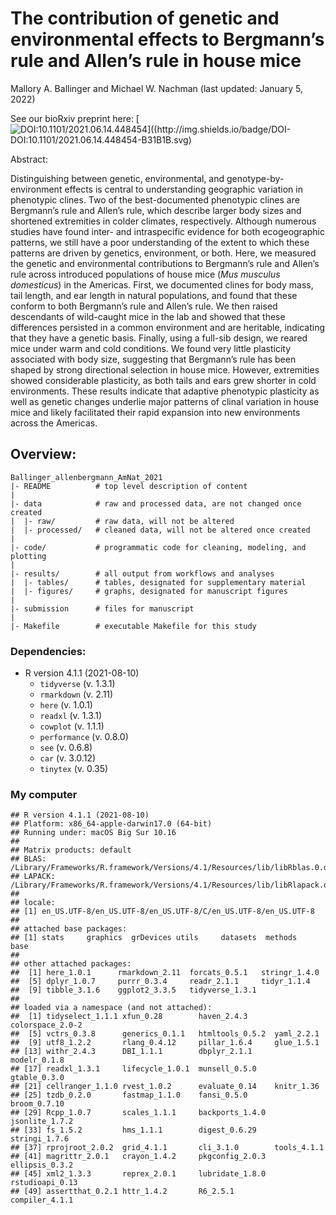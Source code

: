 The contribution of genetic and environmental effects to Bergmann’s rule
and Allen’s rule in house mice
================
Mallory A. Ballinger and Michael W. Nachman
(last updated: January 5, 2022)

See our bioRxiv preprint here:
[![DOI:10.1101/2021.06.14.448454\]((http://img.shields.io/badge/DOI-DOI:10.1101/2021.06.14.448454-B31B1B.svg)](https://doi.org/10.1101/2021.06.14.448454)

Abstract:

Distinguishing between genetic, environmental, and
genotype-by-environment effects is central to understanding geographic
variation in phenotypic clines. Two of the best-documented phenotypic
clines are Bergmann’s rule and Allen’s rule, which describe larger body
sizes and shortened extremities in colder climates, respectively.
Although numerous studies have found inter- and intraspecific evidence
for both ecogeographic patterns, we still have a poor understanding of
the extent to which these patterns are driven by genetics, environment,
or both. Here, we measured the genetic and environmental contributions
to Bergmann’s rule and Allen’s rule across introduced populations of
house mice (*Mus musculus domesticus*) in the Americas. First, we
documented clines for body mass, tail length, and ear length in natural
populations, and found that these conform to both Bergmann’s rule and
Allen’s rule. We then raised descendants of wild-caught mice in the lab
and showed that these differences persisted in a common environment and
are heritable, indicating that they have a genetic basis. Finally, using
a full-sib design, we reared mice under warm and cold conditions. We
found very little plasticity associated with body size, suggesting that
Bergmann’s rule has been shaped by strong directional selection in house
mice. However, extremities showed considerable plasticity, as both tails
and ears grew shorter in cold environments. These results indicate that
adaptive phenotypic plasticity as well as genetic changes underlie major
patterns of clinal variation in house mice and likely facilitated their
rapid expansion into new environments across the Americas.

## Overview:

    Ballinger_allenbergmann_AmNat_2021
    |- README          # top level description of content
    |
    |- data            # raw and processed data, are not changed once created
    |  |- raw/         # raw data, will not be altered
    |  |- processed/   # cleaned data, will not be altered once created
    |
    |- code/           # programmatic code for cleaning, modeling, and plotting
    |
    |- results/        # all output from workflows and analyses
    |  |- tables/      # tables, designated for supplementary material
    |  |- figures/     # graphs, designated for manuscript figures
    |
    |- submission      # files for manuscript
    |
    |- Makefile        # executable Makefile for this study

### Dependencies:

-   R version 4.1.1 (2021-08-10)
    -   `tidyverse` (v. 1.3.1)  
    -   `rmarkdown` (v. 2.11)  
    -   `here` (v. 1.0.1)
    -   `readxl` (v. 1.3.1)
    -   `cowplot` (v. 1.1.1)
    -   `performance` (v. 0.8.0)
    -   `see` (v. 0.6.8)
    -   `car` (v. 3.0.12)
    -   `tinytex` (v. 0.35)

### My computer

    ## R version 4.1.1 (2021-08-10)
    ## Platform: x86_64-apple-darwin17.0 (64-bit)
    ## Running under: macOS Big Sur 10.16
    ## 
    ## Matrix products: default
    ## BLAS:   /Library/Frameworks/R.framework/Versions/4.1/Resources/lib/libRblas.0.dylib
    ## LAPACK: /Library/Frameworks/R.framework/Versions/4.1/Resources/lib/libRlapack.dylib
    ## 
    ## locale:
    ## [1] en_US.UTF-8/en_US.UTF-8/en_US.UTF-8/C/en_US.UTF-8/en_US.UTF-8
    ## 
    ## attached base packages:
    ## [1] stats     graphics  grDevices utils     datasets  methods   base     
    ## 
    ## other attached packages:
    ##  [1] here_1.0.1      rmarkdown_2.11  forcats_0.5.1   stringr_1.4.0  
    ##  [5] dplyr_1.0.7     purrr_0.3.4     readr_2.1.1     tidyr_1.1.4    
    ##  [9] tibble_3.1.6    ggplot2_3.3.5   tidyverse_1.3.1
    ## 
    ## loaded via a namespace (and not attached):
    ##  [1] tidyselect_1.1.1 xfun_0.28        haven_2.4.3      colorspace_2.0-2
    ##  [5] vctrs_0.3.8      generics_0.1.1   htmltools_0.5.2  yaml_2.2.1      
    ##  [9] utf8_1.2.2       rlang_0.4.12     pillar_1.6.4     glue_1.5.1      
    ## [13] withr_2.4.3      DBI_1.1.1        dbplyr_2.1.1     modelr_0.1.8    
    ## [17] readxl_1.3.1     lifecycle_1.0.1  munsell_0.5.0    gtable_0.3.0    
    ## [21] cellranger_1.1.0 rvest_1.0.2      evaluate_0.14    knitr_1.36      
    ## [25] tzdb_0.2.0       fastmap_1.1.0    fansi_0.5.0      broom_0.7.10    
    ## [29] Rcpp_1.0.7       scales_1.1.1     backports_1.4.0  jsonlite_1.7.2  
    ## [33] fs_1.5.2         hms_1.1.1        digest_0.6.29    stringi_1.7.6   
    ## [37] rprojroot_2.0.2  grid_4.1.1       cli_3.1.0        tools_4.1.1     
    ## [41] magrittr_2.0.1   crayon_1.4.2     pkgconfig_2.0.3  ellipsis_0.3.2  
    ## [45] xml2_1.3.3       reprex_2.0.1     lubridate_1.8.0  rstudioapi_0.13 
    ## [49] assertthat_0.2.1 httr_1.4.2       R6_2.5.1         compiler_4.1.1
